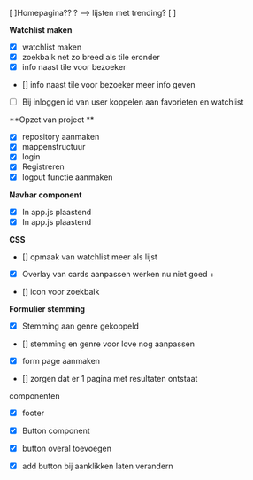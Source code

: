 [ ]Homepagina?? ? --> lijsten met trending?
[ ]  


**Watchlist maken**
- [x]   watchlist maken
- [x] zoekbalk net zo breed als tile eronder
- [x] info naast tile voor bezoeker
- [] info naast tile voor bezoeker meer info geven 
- [ ] Bij inloggen id van user koppelen aan favorieten en watchlist


**Opzet van project **
- [x]  repository aanmaken
- [x]  mappenstructuur
- [x]  login 
- [x] Registreren
- [x] logout functie aanmaken

**Navbar component**
- [x] In app.js plaastend
- [x] In app.js plaastend

**CSS**
- [] opmaak van watchlist meer als lijst
- [x]  Overlay van cards aanpassen werken nu niet goed +
- [] icon voor zoekbalk

**Formulier stemming**
-[x] Stemming aan genre gekoppeld
- [] stemming en genre voor love nog aanpassen 
- [x] form page aanmaken
- [] zorgen dat er 1 pagina met resultaten ontstaat 

componenten
- [x] footer 
- [x] Button component 
- [x] button overal toevoegen


- [x] add button bij aanklikken laten verandern




